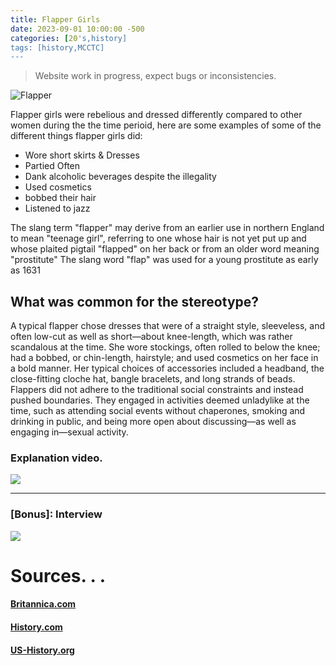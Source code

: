 ```yaml
---
title: Flapper Girls
date: 2023-09-01 10:00:00 -500
categories: [20's,history]
tags: [history,MCCTC]
---
```

> Website work in progress, expect bugs or inconsistencies.

![Flapper](https://www.thoughtco.com/thmb/UM4iZNJmlumfKexbRowxR7rOxIM=/1500x0/filters:no_upscale():max_bytes(150000):strip_icc()/Flappers1920s-58a346bd3df78c4758d56c59.jpg)

Flapper girls were rebelious and dressed differently compared to other women during the the time perioid, here are some examples of some of the different things flapper girls did:

* Wore short skirts & Dresses
* Partied Often
* Dank alcoholic beverages despite the illegality 
* Used cosmetics
* bobbed their hair
* Listened to jazz

The slang term "flapper" may derive from an earlier use in northern England to mean "teenage girl", referring to one whose hair is not yet put up and whose plaited pigtail "flapped" on her back or from an older word meaning "prostitute" The slang word "flap" was used for a young prostitute as early as 1631

## What was common for the stereotype?

A typical flapper chose dresses that were of a straight style, sleeveless, and often low-cut as well as short—about knee-length, which was rather scandalous at the time. She wore stockings, often rolled to below the knee; had a bobbed, or chin-length, hairstyle; and used cosmetics on her face in a bold manner. Her typical choices of accessories included a headband, the close-fitting cloche hat, bangle bracelets, and long strands of beads. Flappers did not adhere to the traditional social constraints and instead pushed boundaries. They engaged in activities deemed unladylike at the time, such as attending social events without chaperones, smoking and drinking in public, and being more open about discussing—as well as engaging in—sexual activity.

### Explanation video.

![](https://vimeo.com/922453085?width=700&height=500)

---

### [Bonus]: Interview

![](https://vimeo.com/922501156?width=700&height=500)

# Sources. . .

#### <a href="https://www.britannica.com/topic/flapper">Britannica.com</a>
#### <a href="https://www.history.com/topics/roaring-twenties/flappers">History.com</a>
#### <a href="https://www.ushistory.org/us/46d.asp">US-History.org</a>
